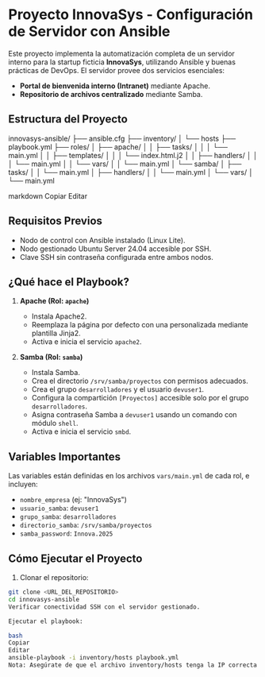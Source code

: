 # Proyecto InnovaSys - Configuración de Servidor con Ansible

Este proyecto implementa la automatización completa de un servidor interno para la startup ficticia **InnovaSys**, utilizando Ansible y buenas prácticas de DevOps. El servidor provee dos servicios esenciales:

- **Portal de bienvenida interno (Intranet)** mediante Apache.
- **Repositorio de archivos centralizado** mediante Samba.

## Estructura del Proyecto

innovasys-ansible/
├── ansible.cfg
├── inventory/
│ └── hosts
├── playbook.yml
├── roles/
│ ├── apache/
│ │ ├── tasks/
│ │ │ └── main.yml
│ │ ├── templates/
│ │ │ └── index.html.j2
│ │ ├── handlers/
│ │ │ └── main.yml
│ │ └── vars/
│ │ └── main.yml
│ └── samba/
│ ├── tasks/
│ │ └── main.yml
│ ├── handlers/
│ │ └── main.yml
│ └── vars/
│ └── main.yml

markdown
Copiar
Editar

## Requisitos Previos

- Nodo de control con Ansible instalado (Linux Lite).
- Nodo gestionado Ubuntu Server 24.04 accesible por SSH.
- Clave SSH sin contraseña configurada entre ambos nodos.

## ¿Qué hace el Playbook?

1. **Apache (Rol: `apache`)**
   - Instala Apache2.
   - Reemplaza la página por defecto con una personalizada mediante plantilla Jinja2.
   - Activa e inicia el servicio `apache2`.

2. **Samba (Rol: `samba`)**
   - Instala Samba.
   - Crea el directorio `/srv/samba/proyectos` con permisos adecuados.
   - Crea el grupo `desarrolladores` y el usuario `devuser1`.
   - Configura la compartición `[Proyectos]` accesible solo por el grupo `desarrolladores`.
   - Asigna contraseña Samba a `devuser1` usando un comando con módulo `shell`.
   - Activa e inicia el servicio `smbd`.

## Variables Importantes

Las variables están definidas en los archivos `vars/main.yml` de cada rol, e incluyen:

- `nombre_empresa` (ej: "InnovaSys")
- `usuario_samba`: `devuser1`
- `grupo_samba`: `desarrolladores`
- `directorio_samba`: `/srv/samba/proyectos`
- `samba_password`: `Innova.2025`

## Cómo Ejecutar el Proyecto

1. Clonar el repositorio:
```bash
git clone <URL_DEL_REPOSITORIO>
cd innovasys-ansible
Verificar conectividad SSH con el servidor gestionado.

Ejecutar el playbook:

bash
Copiar
Editar
ansible-playbook -i inventory/hosts playbook.yml
Nota: Asegúrate de que el archivo inventory/hosts tenga la IP correcta del servidor Ubuntu y el usuario SSH adecuado.
